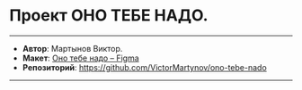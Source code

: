 # Проект ОНО ТЕБЕ НАДО.

***
- **Автор**: Мартынов Виктор.
- **Макет**: [Оно тебе надо – Figma](https://www.figma.com/design/Yb2KmZl4xQUdFsxliH5W01/%D0%9E%D0%BD%D0%BE-%D1%82%D0%B5%D0%B1%D0%B5-%D0%BD%D0%B0%D0%B4%D0%BE?node-id=1-97&t=3DjH6yWHTieQQMpE-0)
- **Репозиторий**: https://github.com/VictorMartynov/ono-tebe-nado
***
